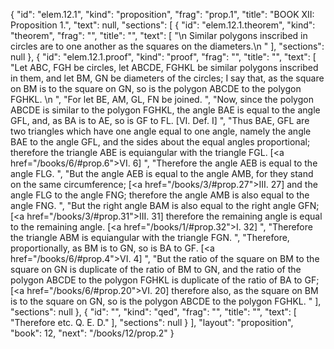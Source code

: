{
  "id": "elem.12.1",
  "kind": "proposition",
  "frag": "prop.1",
  "title": "BOOK XII: Proposition 1.",
  "text": null,
  "sections": [
    {
      "id": "elem.12.1.theorem",
      "kind": "theorem",
      "frag": "",
      "title": "",
      "text": [
        "\n       Similar polygons inscribed in circles are to one another as the squares on the diameters.\n      "
      ],
      "sections": null
    },
    {
      "id": "elem.12.1.proof",
      "kind": "proof",
      "frag": "",
      "title": "",
      "text": [
        "Let ABC, FGH be circles, let ABCDE, FGHKL be similar polygons inscribed in them, and let BM, GN be diameters of the circles; I say that, as the square on BM is to the square on GN, so is the polygon ABCDE to the polygon FGHKL. \n      ",
        "For let BE, AM, GL, FN be joined. ",
        "Now, since the polygon ABCDE is similar to the polygon FGHKL, the angle BAE is equal to the angle GFL, and, as BA is to AE, so is GF to FL. [VI. Def. I] ",
        "Thus BAE, GFL are two triangles which have one angle equal to one angle, namely the angle BAE to the angle GFL, and the sides about the equal angles proportional; therefore the triangle ABE is equiangular with the triangle FGL. [<a href=\"/books/6/#prop.6\">VI. 6</a>] ",
        "Therefore the angle AEB is equal to the angle FLG. ",
        "But the angle AEB is equal to the angle AMB, for they stand on the same circumference; [<a href=\"/books/3/#prop.27\">III. 27</a>] and the angle FLG to the angle FNG; therefore the angle AMB is also equal to the angle FNG. ",
        "But the right angle BAM is also equal to the right angle GFN; [<a href=\"/books/3/#prop.31\">III. 31</a>] therefore the remaining angle is equal to the remaining angle. [<a href=\"/books/1/#prop.32\">I. 32</a>] ",
        "Therefore the triangle ABM is equiangular with the triangle FGN. ",
        "Therefore, proportionally, as BM is to GN, so is BA to GF. [<a href=\"/books/6/#prop.4\">VI. 4</a>] ",
        "But the ratio of the square on BM to the square on GN is duplicate of the ratio of BM to GN, and the ratio of the polygon ABCDE to the polygon FGHKL is duplicate of the ratio of BA to GF; [<a href=\"/books/6/#prop.20\">VI. 20</a>] therefore also, as the square on BM is to the square on GN, so is the polygon ABCDE to the polygon FGHKL. "
      ],
      "sections": null
    },
    {
      "id": "",
      "kind": "qed",
      "frag": "",
      "title": "",
      "text": [
        "Therefore etc. Q. E. D."
      ],
      "sections": null
    }
  ],
  "layout": "proposition",
  "book": 12,
  "next": "/books/12/prop.2"
}
